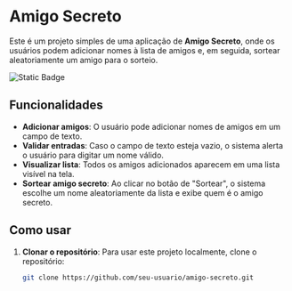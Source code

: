 # Amigo Secreto

Este é um projeto simples de uma aplicação de **Amigo Secreto**, onde os usuários podem adicionar nomes à lista de amigos e, em seguida, sortear aleatoriamente um amigo para o sorteio.

![Static Badge](https://img.shields.io/badge/Amigo_Secreto_Em_Desenvolvimento-brightgreen)


## Funcionalidades

- **Adicionar amigos**: O usuário pode adicionar nomes de amigos em um campo de texto.
- **Validar entradas**: Caso o campo de texto esteja vazio, o sistema alerta o usuário para digitar um nome válido.
- **Visualizar lista**: Todos os amigos adicionados aparecem em uma lista visível na tela.
- **Sortear amigo secreto**: Ao clicar no botão de "Sortear", o sistema escolhe um nome aleatoriamente da lista e exibe quem é o amigo secreto.

## Como usar

1. **Clonar o repositório**:
   Para usar este projeto localmente, clone o repositório:

   ```bash
   git clone https://github.com/seu-usuario/amigo-secreto.git



